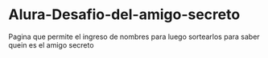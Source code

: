 # Alura-Desafio-del-amigo-secreto
Pagina que permite el ingreso de nombres para luego sortearlos para saber quein es el amigo secreto
